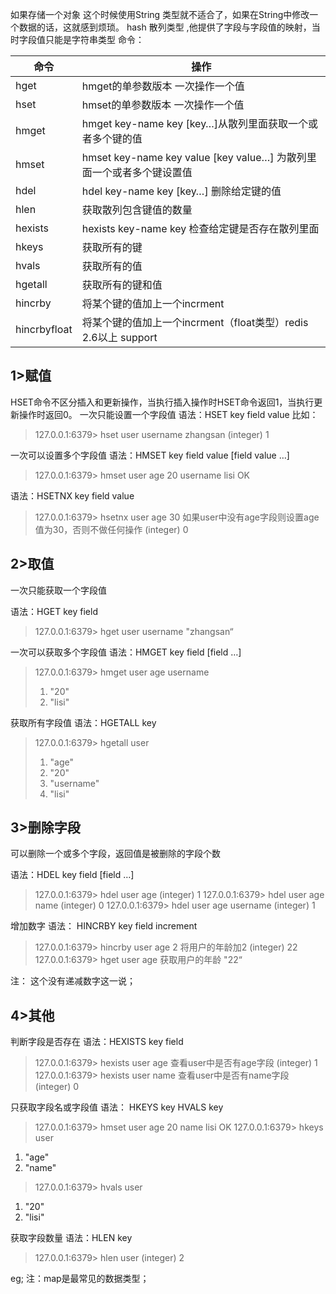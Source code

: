如果存储一个对象 这个时候使用String 类型就不适合了，如果在String中修改一个数据的话，这就感到烦琐。 
hash 散列类型 ,他提供了字段与字段值的映射，当时字段值只能是字符串类型 
命令： 

命令 | 操作
---|---
hget | hmget的单参数版本 一次操作一个值
hset | hmset的单参数版本 一次操作一个值
hmget | hmget key-name key [key…]从散列里面获取一个或者多个键的值
hmset | hmset key-name key value [key value…] 为散列里面一个或者多个键设置值
hdel | hdel key-name key [key…] 删除给定键的值
hlen | 获取散列包含键值的数量
hexists | hexists key-name key 检查给定键是否存在散列里面
hkeys | 获取所有的键
hvals | 获取所有的值
hgetall | 获取所有的键和值
hincrby | 将某个键的值加上一个incrment
hincrbyfloat | 将某个键的值加上一个incrment（float类型）redis 2.6以上 support


## 1>赋值 

HSET命令不区分插入和更新操作，当执行插入操作时HSET命令返回1，当执行更新操作时返回0。 
一次只能设置一个字段值 
语法：HSET key field value 
比如：

> 127.0.0.1:6379> hset user username zhangsan 
> (integer) 1

一次可以设置多个字段值 
语法：HMSET key field value [field value …]

> 127.0.0.1:6379> hmset user age 20 username lisi 
> OK

语法：HSETNX key field value

> 127.0.0.1:6379> hsetnx user age 30  如果user中没有age字段则设置age值为30，否则不做任何操作
> (integer) 0

## 2>取值 

一次只能获取一个字段值

语法：HGET key field

> 127.0.0.1:6379> hget user username
> "zhangsan“

一次可以获取多个字段值 
语法：HMGET key field [field …]

> 127.0.0.1:6379> hmget user age username
> 1) "20"
> 2) "lisi"

获取所有字段值 
语法：HGETALL key

> 127.0.0.1:6379> hgetall user
> 1) "age"
> 2) "20"
> 3) "username"
> 4) "lisi"

## 3>删除字段 

可以删除一个或多个字段，返回值是被删除的字段个数

语法：HDEL key field [field …]

> 127.0.0.1:6379> hdel user age
(integer) 1
> 127.0.0.1:6379> hdel user age name
(integer) 0
> 127.0.0.1:6379> hdel user age username
(integer) 1 

增加数字 
语法： HINCRBY key field increment

> 127.0.0.1:6379> hincrby user age 2  将用户的年龄加2
(integer) 22
> 127.0.0.1:6379> hget user age       获取用户的年龄
"22“

注： 这个没有递减数字这一说； 

## 4>其他 

判断字段是否存在 
语法：HEXISTS key field

> 127.0.0.1:6379> hexists user age        查看user中是否有age字段
(integer) 1
> 127.0.0.1:6379> hexists user name   查看user中是否有name字段
(integer) 0

只获取字段名或字段值 
语法： 
HKEYS key 
HVALS key

> 127.0.0.1:6379> hmset user age 20 name lisi 
OK
> 127.0.0.1:6379> hkeys user
1) "age"
2) "name"
> 127.0.0.1:6379> hvals user
1) "20"
2) "lisi"

获取字段数量 
语法：HLEN key

> 127.0.0.1:6379> hlen user
(integer) 2

eg; 
注：map是最常见的数据类型；